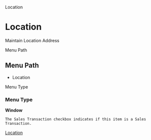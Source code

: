 
Location
# Location


Maintain Location Address

Menu Path
## Menu Path



- Location

Menu Type
### Menu Type

**Window**

```
The Sales Transaction checkbox indicates if this item is a Sales Transaction.
```

[Location](../../window-location.md)
